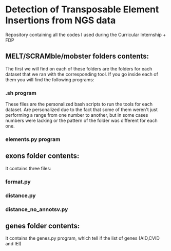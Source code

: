 # Detection of Transposable Element Insertions from NGS data
Repository containing all the codes I used during the Curricular Internship + FDP

## MELT/SCRAMble/mobster folders contents:

The first we will find on each of these folders are the folders for each dataset that we ran with the corresponding tool. If you go inside each of them you will find the following programs:

### .sh program

These files are the personalized bash scripts to run the tools for each dataset. Are personalized due to the fact that some of them weren't just performing a range from one number to another, but in some cases numbers were lacking or the pattern of the folder was different for each one. 

### elements.py program

## exons folder contents:

It contains three files:

### format.py

### distance.py

### distance_no_annotsv.py

## genes folder contents:

It contains the genes.py program, which tell if the list of genes (AID,CVID and IEI)

